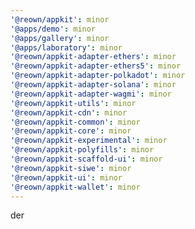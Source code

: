 ```yaml
---
'@reown/appkit': minor
'@apps/demo': minor
'@apps/gallery': minor
'@apps/laboratory': minor
'@reown/appkit-adapter-ethers': minor
'@reown/appkit-adapter-ethers5': minor
'@reown/appkit-adapter-polkadot': minor
'@reown/appkit-adapter-solana': minor
'@reown/appkit-adapter-wagmi': minor
'@reown/appkit-utils': minor
'@reown/appkit-cdn': minor
'@reown/appkit-common': minor
'@reown/appkit-core': minor
'@reown/appkit-experimental': minor
'@reown/appkit-polyfills': minor
'@reown/appkit-scaffold-ui': minor
'@reown/appkit-siwe': minor
'@reown/appkit-ui': minor
'@reown/appkit-wallet': minor
---
```


der
